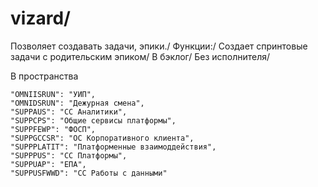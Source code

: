 # vizard/
Позволяет создавать задачи, эпики./
Функции:/
Создает спринтовые задачи с родительским эпиком/
В бэклог/
Без исполнителя/

В пространства 

    "OMNIISRUN": "УИП",
    "OMNIDSRUN": "Дежурная смена",
    "SUPPAUS": "СС Аналитики",
    "SUPPCPS": "Общие сервисы платформы",
    "SUPPFEWP": "ФОСП",
    "SUPPGCCSR": "ОС Корпоративного клиента",
    "SUPPPLATIT": "Платформенные взаимоддействия",
    "SUPPPUS": "СС Платформы",
    "SUPPUAP": "ЕПА",
    "SUPPUSFWWD": "СС Работы с данными"
